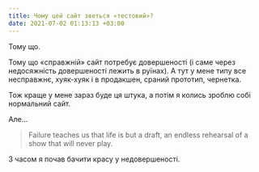 ```yaml
---
title: Чому цей сайт зветься «тестовий»?
date: 2021-07-02 01:13:13 +03:00
---
```


Тому що.

Тому що «справжній» сайт потребує довершеності (і саме через недосяжність довершеності лежить в руїнах). А тут у мене типу все несправжнє, хуяк-хуяк і в продакшен, сраний прототип, чернетка.

Тож краще у мене зараз буде ця штука, а потім я колись зроблю собі нормальний сайт. 

Але…

> Failure teaches us that life is but a draft, an endless rehearsal of a show that will never play.

З часом я почав бачити красу у недовершеності.
